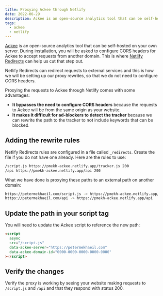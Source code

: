 ```yaml
---
title: Proxying Ackee through Netlify
date: 2022-06-29
description: Ackee is an open-source analytics tool that can be self-hosted on your own server. Learn how to use Netlify Redirects to proxy requests to your Ackee server.
tags:
  - ackee
  - netlify
---
```


[Ackee](https://ackee.electerious.com/) is an open-source analytics tool that can be self-hosted on your own server. During installation, you will be asked to configure CORS headers for Ackee to accept requests from another domain. This is where [Netlify Redirects](https://docs.netlify.com/routing/redirects/) can help us cut that step out.

Netlify Redirects can redirect requests to external services and this is how we will be setting up our proxy rewrites, so that we do not need to configure CORS headers.

Proxying the requests to Ackee through Netlify comes with some advantages:

- **It bypasses the need to configure CORS headers** because the requests to Ackee will be from the same origin as your website.
- **It makes it difficult for ad-blockers to detect the tracker** because we can rewrite the path to the tracker to not include keywords that can be blocked.

## Adding the rewrite rules

Netlify Redirects rules are configured in a file called `_redirects`. Create the file if you do not have one already. Here are the rules to use:

```bash
/script.js https://pmekh-ackee.netlify.app/tracker.js 200
/api https://pmekh-ackee.netlify.app/api 200
```

What we have done is proxying these paths to an external path on another domain:

```bash
https://petermekhaeil.com/script.js -> https://pmekh-ackee.netlify.app/tracker.js
https://petermekhaeil.com/api -> https://pmekh-ackee.netlify.app/api
```

## Update the path in your script tag

You will need to update the Ackee script to reference the new path:

```html
<script
  async
  src="/script.js"
  data-ackee-server="https://petermekhaeil.com"
  data-ackee-domain-id="0000-0000-0000-0000-0000"
></script>
```

## Verify the changes

Verify the proxy is working by seeing your website making requests to `/script.js` and `/api` and that they respond with status 200.

